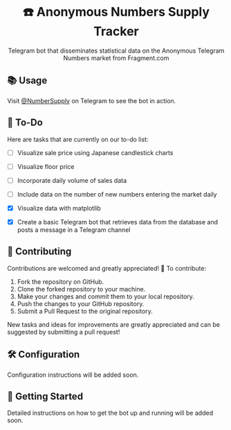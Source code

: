 <p align="center">
  <h1 align="center">☎️ Anonymous Numbers Supply Tracker</h1>
</p>
<p align="center">Telegram bot that disseminates statistical data on the Anonymous Telegram Numbers market from Fragment.com</p>

## 📚 Usage

Visit [@NumberSupply](https://t.me/NumberSupply) on Telegram to see the bot in action.

## 📝 To-Do

Here are tasks that are currently on our to-do list:

- [ ] Visualize sale price using Japanese candlestick charts
- [ ] Visualize floor price
- [ ] Incorporate daily volume of sales data
- [ ] Include data on the number of new numbers entering the market daily
- [x] Visualize data with matplotlib
- [x] Create a basic Telegram bot that retrieves data from the database and posts a message in a Telegram channel


## 👥 Contributing

Contributions are welcomed and greatly appreciated! 🎉 To contribute:

1. Fork the repository on GitHub.
2. Clone the forked repository to your machine.
3. Make your changes and commit them to your local repository.
4. Push the changes to your GitHub repository.
5. Submit a Pull Request to the original repository.


New tasks and ideas for improvements are greatly appreciated and can be suggested by submitting a pull request!

## 🛠️ Configuration

Configuration instructions will be added soon.

## 🚀 Getting Started

Detailed instructions on how to get the bot up and running will be added soon.